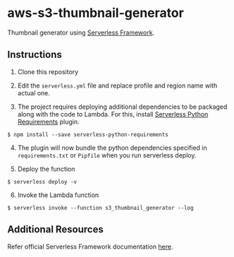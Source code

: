 # aws-s3-thumbnail-generator
Thumbnail generator using [Serverless Framework](https://serverless.com/).

## Instructions
1. Clone this repository

2. Edit the `serverless.yml` file and replace profile and region name with actual one.

3. The project requires deploying additional dependencies to be packaged along with the code to Lambda. For this, install [Serverless Python Requirements](https://serverless.com/) plugin.
```
$ npm install --save serverless-python-requirements
```

4. The plugin will now bundle the python dependencies specified in `requirements.txt` or `Pipfile` when you run serverless deploy.

5. Deploy the function
```
$ serverless deploy -v
```

6. Invoke the Lambda function
```
$ serverless invoke --function s3_thumbnail_generator --log
```

## Additional Resources
Refer official Serverless Framework documentation [here](https://serverless.com/framework/docs/getting-started).
